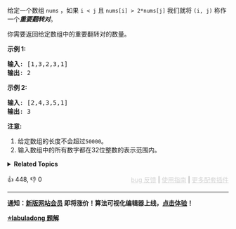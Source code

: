 <p>给定一个数组&nbsp;<code>nums</code>&nbsp;，如果&nbsp;<code>i &lt; j</code>&nbsp;且&nbsp;<code>nums[i] &gt; 2*nums[j]</code>&nbsp;我们就将&nbsp;<code>(i, j)</code>&nbsp;称作一个<strong><em>重要翻转对</em></strong>。</p>

<p>你需要返回给定数组中的重要翻转对的数量。</p>

<p><strong>示例 1:</strong></p>

<pre>
<strong>输入</strong>: [1,3,2,3,1]
<strong>输出</strong>: 2
</pre>

<p><strong>示例 2:</strong></p>

<pre>
<strong>输入</strong>: [2,4,3,5,1]
<strong>输出</strong>: 3
</pre>

<p><strong>注意:</strong></p>

<ol> 
 <li>给定数组的长度不会超过<code>50000</code>。</li> 
 <li>输入数组中的所有数字都在32位整数的表示范围内。</li> 
</ol>

<details><summary><strong>Related Topics</strong></summary>树状数组 | 线段树 | 数组 | 二分查找 | 分治 | 有序集合 | 归并排序</details><br>

<div>👍 448, 👎 0<span style='float: right;'><span style='color: gray;'><a href='https://github.com/labuladong/fucking-algorithm/discussions/939' target='_blank' style='color: lightgray;text-decoration: underline;'>bug 反馈</a> | <a href='https://labuladong.online/algo/fname.html?fname=jb插件简介' target='_blank' style='color: lightgray;text-decoration: underline;'>使用指南</a> | <a href='https://labuladong.online/algo/images/others/%E5%85%A8%E5%AE%B6%E6%A1%B6.jpg' target='_blank' style='color: lightgray;text-decoration: underline;'>更多配套插件</a></span></span></div>

<div id="labuladong"><hr>

**通知：[新版网站会员](https://labuladong.online/algo/intro/site-vip/) 即将涨价！算法可视化编辑器上线，[点击体验](https://labuladong.online/algo/intro/visualize/)！**



<p><strong><a href="https://labuladong.online/algo/slug.html?slug=reverse-pairs" target="_blank">⭐️labuladong 题解</a></strong></p>
</div>

